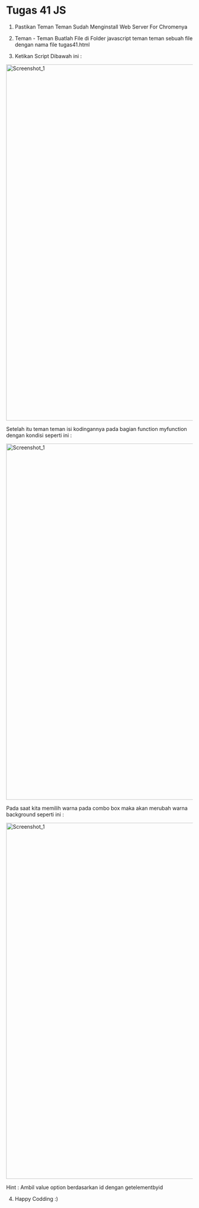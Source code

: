 # Tugas 41 JS

1. Pastikan Teman Teman Sudah Menginstall Web Server For Chromenya

2. Teman - Teman Buatlah File di Folder javascript teman teman sebuah file dengan nama file tugas41.html

3. Ketikan Script Dibawah ini :

<img width="960" alt="Screenshot_1" src="https://lh3.googleusercontent.com/Pzz75hy0jEJPcMUN0nHX42wpOLuCYNzvmtkpPrUiL4zA9RLQ8K2e-KGkj857aQe6l4EHF09ibMkMEw8lA5iULqhB6xNT0T01eIzvZSuLo5QY6r2s6klLfsR09lalwcmaGAJP5RV_QMB3QQ8"></img>

Setelah itu teman teman isi kodingannya pada bagian function myfunction dengan kondisi seperti ini :

<img width="960" alt="Screenshot_1" src="https://lh3.googleusercontent.com/pVdTlLUIFNFAWqJ4yG14Vhe39l5rPxNciQEJc6257Oi2v4euggTRmlxBOpldIfFvlUS0i6fAX62E9kmudWoDe5VUcRDcyNAjQNc6YaOZDUOpywiSwWBSNLz6stlzHQoRzp0UVhl1yvCQ5X4"></img>

Pada saat kita memilih warna pada combo box maka akan merubah warna background seperti ini :

<img width="960" alt="Screenshot_1" src="https://lh5.googleusercontent.com/2Lg8DKJGduH0V-Zcq2kom8__xow_4NVjm36Acg0aAQ1tPqNLCbxXVmGjZvbNcEo7gWKeeql9qRT0ZyL3Qcb0X7a4DueEzssSCSg1Gx7nGmUSYvG6wTbHcZT9dPiv6Sy9ShO9BybNc8gTfi4"></img>

Hint : Ambil value option berdasarkan id dengan getelementbyid

4. Happy Codding :)
